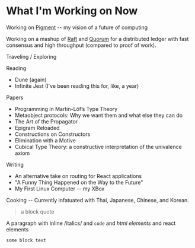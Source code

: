 # What I'm Working on Now

Working on [Pigment](https://pigment.io) -- my vision of a future of computing

Working on a mashup of [Raft](https://raft.github.io/) and [Quorum](https://github.com/jpmorganchase/quorum) for a distributed ledger with fast consensus and high throughput (compared to proof of work).

Traveling / Exploring

Reading

  - Dune (again)
  - Infinite Jest (I've been reading this for, like, a year)

Papers

  - Programming in Martin-Löf’s Type Theory
  - Metaobject protocols: Why we want them and what else they can do
  - The Art of the Propagator
  - Epigram Reloaded
  - Constructions on Constructors
  - Elimination with a Motive
  - Cubical Type Theory: a constructive interpretation of the univalence axiom

Writing

  - An alternative take on routing for React applications
  - "A Funny Thing Happened on the Way to the Future"
  - My First Linux Computer -- my XBox

Cooking -- Currently infatuated with Thai, Japanese, Chinese, and Korean.

> a block quote

A paragraph with inline /italics/ and `code` and <i>html elements</i> and <Link>react elements</Link>

```
some block text
```
